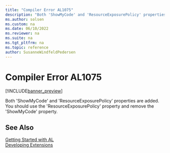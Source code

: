 ```yaml
---
title: "Compiler Error AL1075"
description: "Both 'ShowMyCode' and 'ResourceExposurePolicy' properties are added."
ms.author: solsen
ms.custom: na
ms.date: 06/10/2022
ms.reviewer: na
ms.suite: na
ms.tgt_pltfrm: na
ms.topic: reference
author: SusanneWindfeldPedersen
---
```

[//]: # (START>DO_NOT_EDIT)
[//]: # (IMPORTANT:Do not edit any of the content between here and the END>DO_NOT_EDIT.)
[//]: # (Any modifications should be made in the .xml files in the ModernDev repo.)
# Compiler Error AL1075

[!INCLUDE[banner_preview](../includes/banner_preview.md)]

Both 'ShowMyCode' and 'ResourceExposurePolicy' properties are added. You should use the 'ResourceExposurePolicy' property and remove the 'ShowMyCode' property.

[//]: # (IMPORTANT: END>DO_NOT_EDIT)
## See Also  
[Getting Started with AL](../devenv-get-started.md)  
[Developing Extensions](../devenv-dev-overview.md)  